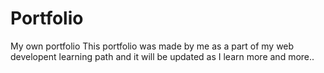 # Portfolio
My own portfolio
This portfolio was made by me as a part of my web developent learning path and it will be updated as I learn more and more..
